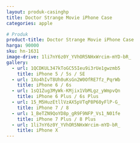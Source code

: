 ```yaml
---
layout: produk-casinghp
title: Doctor Strange Movie iPhone Case
categories: apple

# Produk
product-title: Doctor Strange Movie iPhone Case
harga: 90000
sku: hn-1631
image-drive: 1li7nY6z0Y_YVhOR5NHxWrcim-mYD-bR_
gallery:
  - url: 1QCDKUL347kToGC55Ieu9i3rUe1gwzmb5
    title: iPhone 5 / 5s / SE
  - url: 1Xo4hIvT8Uh0uKsGn2W0OfRE7fz_PqrWb
    title: iPhone 6 / 6s
  - url: 1sQ1Zug3MyWk-KMjix1VbMLgz_yWmpvQn
    title: iPhone 6 Plus / 6s Plus
  - url: 15_M5HuzEtllVzAX5pVTqP8P60yFlP-G_
    title: iPhone 7 / 8
  - url: 1_BeTZN9QoYD8p_gR9F9NFP_Vs1_N01fe
    title: iPhone 7 Plus / 8 Plus
  - url: 1li7nY6z0Y_YVhOR5NHxWrcim-mYD-bR_
    title: iPhone X
---
```

